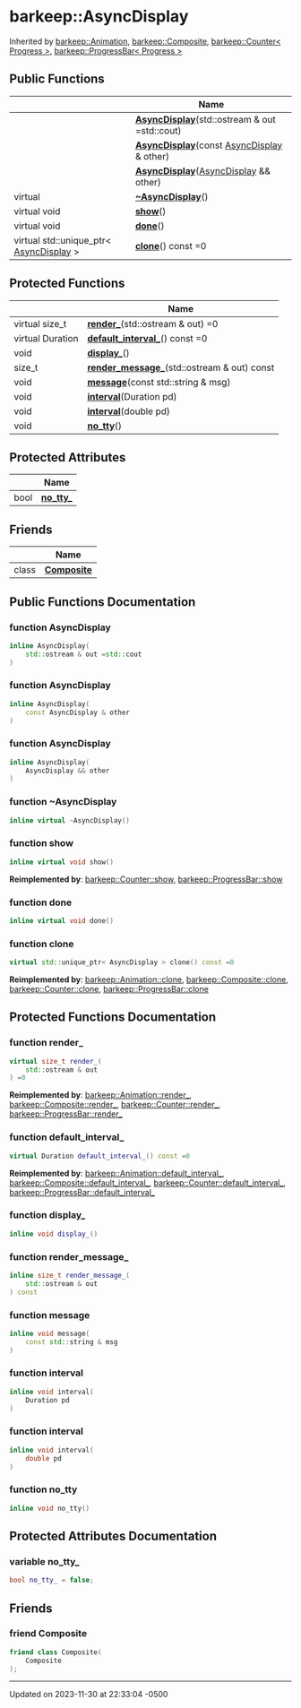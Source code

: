 # barkeep::AsyncDisplay




Inherited by [barkeep::Animation](api/Classes/classbarkeep_1_1_animation.md), [barkeep::Composite](api/Classes/classbarkeep_1_1_composite.md), [barkeep::Counter< Progress >](api/Classes/classbarkeep_1_1_counter.md), [barkeep::ProgressBar< Progress >](api/Classes/classbarkeep_1_1_progress_bar.md)

## Public Functions

<span class="api-table">

|                | Name           |
| -------------- | -------------- |
| | **[AsyncDisplay](api/Classes/classbarkeep_1_1_async_display.md#function-asyncdisplay)**(std::ostream & out =std::cout) |
| | **[AsyncDisplay](api/Classes/classbarkeep_1_1_async_display.md#function-asyncdisplay)**(const [AsyncDisplay](api/Classes/classbarkeep_1_1_async_display.md) & other) |
| | **[AsyncDisplay](api/Classes/classbarkeep_1_1_async_display.md#function-asyncdisplay)**([AsyncDisplay](api/Classes/classbarkeep_1_1_async_display.md) && other) |
| virtual | **[~AsyncDisplay](api/Classes/classbarkeep_1_1_async_display.md#function-~asyncdisplay)**() |
| virtual void | **[show](api/Classes/classbarkeep_1_1_async_display.md#function-show)**() |
| virtual void | **[done](api/Classes/classbarkeep_1_1_async_display.md#function-done)**() |
| virtual std::unique_ptr< [AsyncDisplay](api/Classes/classbarkeep_1_1_async_display.md) > | **[clone](api/Classes/classbarkeep_1_1_async_display.md#function-clone)**() const =0 |


</span>

## Protected Functions

<span class="api-table">

|                | Name           |
| -------------- | -------------- |
| virtual size_t | **[render_](api/Classes/classbarkeep_1_1_async_display.md#function-render_)**(std::ostream & out) =0 |
| virtual Duration | **[default_interval_](api/Classes/classbarkeep_1_1_async_display.md#function-default_interval_)**() const =0 |
| void | **[display_](api/Classes/classbarkeep_1_1_async_display.md#function-display_)**() |
| size_t | **[render_message_](api/Classes/classbarkeep_1_1_async_display.md#function-render_message_)**(std::ostream & out) const |
| void | **[message](api/Classes/classbarkeep_1_1_async_display.md#function-message)**(const std::string & msg) |
| void | **[interval](api/Classes/classbarkeep_1_1_async_display.md#function-interval)**(Duration pd) |
| void | **[interval](api/Classes/classbarkeep_1_1_async_display.md#function-interval)**(double pd) |
| void | **[no_tty](api/Classes/classbarkeep_1_1_async_display.md#function-no_tty)**() |


</span>

## Protected Attributes

<span class="api-table">

|                | Name           |
| -------------- | -------------- |
| bool | **[no_tty_](api/Classes/classbarkeep_1_1_async_display.md#variable-no_tty_)**  |


</span>

## Friends

<span class="api-table">

|                | Name           |
| -------------- | -------------- |
| class | **[Composite](api/Classes/classbarkeep_1_1_async_display.md#friend-composite)**  |


</span>

## Public Functions Documentation

### function AsyncDisplay

```cpp
inline AsyncDisplay(
    std::ostream & out =std::cout
)
```


### function AsyncDisplay

```cpp
inline AsyncDisplay(
    const AsyncDisplay & other
)
```


### function AsyncDisplay

```cpp
inline AsyncDisplay(
    AsyncDisplay && other
)
```


### function ~AsyncDisplay

```cpp
inline virtual ~AsyncDisplay()
```


### function show

```cpp
inline virtual void show()
```


**Reimplemented by**: [barkeep::Counter::show](api/Classes/classbarkeep_1_1_counter.md#function-show), [barkeep::ProgressBar::show](api/Classes/classbarkeep_1_1_progress_bar.md#function-show)


### function done

```cpp
inline virtual void done()
```


### function clone

```cpp
virtual std::unique_ptr< AsyncDisplay > clone() const =0
```


**Reimplemented by**: [barkeep::Animation::clone](api/Classes/classbarkeep_1_1_animation.md#function-clone), [barkeep::Composite::clone](api/Classes/classbarkeep_1_1_composite.md#function-clone), [barkeep::Counter::clone](api/Classes/classbarkeep_1_1_counter.md#function-clone), [barkeep::ProgressBar::clone](api/Classes/classbarkeep_1_1_progress_bar.md#function-clone)


## Protected Functions Documentation

### function render_

```cpp
virtual size_t render_(
    std::ostream & out
) =0
```


**Reimplemented by**: [barkeep::Animation::render_](api/Classes/classbarkeep_1_1_animation.md#function-render_), [barkeep::Composite::render_](api/Classes/classbarkeep_1_1_composite.md#function-render_), [barkeep::Counter::render_](api/Classes/classbarkeep_1_1_counter.md#function-render_), [barkeep::ProgressBar::render_](api/Classes/classbarkeep_1_1_progress_bar.md#function-render_)


### function default_interval_

```cpp
virtual Duration default_interval_() const =0
```


**Reimplemented by**: [barkeep::Animation::default_interval_](api/Classes/classbarkeep_1_1_animation.md#function-default_interval_), [barkeep::Composite::default_interval_](api/Classes/classbarkeep_1_1_composite.md#function-default_interval_), [barkeep::Counter::default_interval_](api/Classes/classbarkeep_1_1_counter.md#function-default_interval_), [barkeep::ProgressBar::default_interval_](api/Classes/classbarkeep_1_1_progress_bar.md#function-default_interval_)


### function display_

```cpp
inline void display_()
```


### function render_message_

```cpp
inline size_t render_message_(
    std::ostream & out
) const
```


### function message

```cpp
inline void message(
    const std::string & msg
)
```


### function interval

```cpp
inline void interval(
    Duration pd
)
```


### function interval

```cpp
inline void interval(
    double pd
)
```


### function no_tty

```cpp
inline void no_tty()
```


## Protected Attributes Documentation

### variable no_tty_

```cpp
bool no_tty_ = false;
```


## Friends

### friend Composite

```cpp
friend class Composite(
    Composite 
);
```


-------------------------------

Updated on 2023-11-30 at 22:33:04 -0500